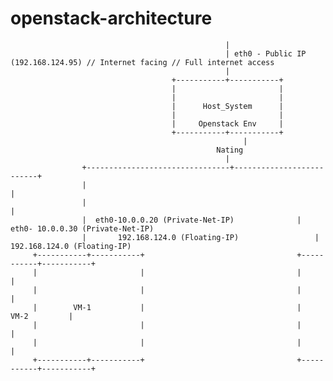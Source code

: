 # openstack-architecture 


                                                    |
                                                    | eth0 - Public IP (192.168.124.95) // Internet facing // Full internet access
                                                    |    
                                        +-----------+-----------+  
                                        |                       |
                                        |                       |
                                        |      Host_System      |   
                                        |                       |
                                        |     Openstack Env     |
                                        +-----------+-----------+  
                                        		        | 
                                                  Nating 
                                                    |       
                    +--------------------------------+--------------------------+
                    |                                                           |                            
                    |                                                           |
                    |  eth0-10.0.0.20 (Private-Net-IP) 				| eth0- 10.0.0.30 (Private-Net-IP)
                    |	    192.168.124.0 (Floating-IP)		          	|	192.168.124.0 (Floating-IP)		
         +-----------+-----------+                                  +-----------+-----------+                                  
         |                       |                                  |                       |
         |                       |                                  |                       |
         |        VM-1           |                                  |          VM-2         |
         |                       |                                  |                       |
         |                       |                                  |                       |
         +-----------+-----------+                                  +-----------+-----------+ 


